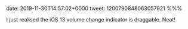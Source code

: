 date: 2019-11-30T14:57:02+0000
tweet: 1200790848063057921
%%%

I just realised the iOS 13 volume change indicator is draggable. Neat!
